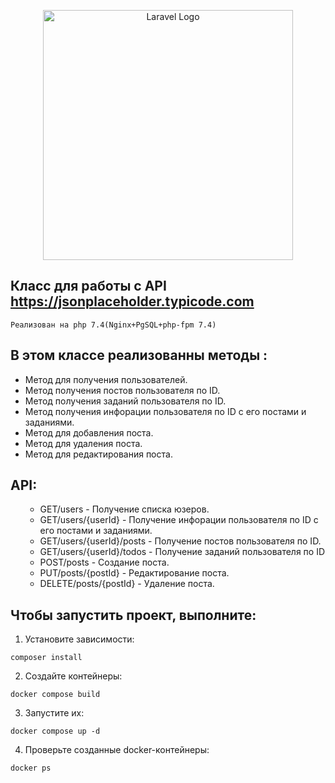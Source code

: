 <p align="center"><a href="https://laravel.com" target="_blank"><img src="https://raw.githubusercontent.com/laravel/art/master/logo-lockup/5%20SVG/2%20CMYK/1%20Full%20Color/laravel-logolockup-cmyk-red.svg" width="400" alt="Laravel Logo"></a></p>

## Класс для работы с API https://jsonplaceholder.typicode.com

```Реализован на php 7.4(Nginx+PgSQL+php-fpm 7.4)```

## В этом классе реализованны методы :
- Метод для получения пользователей.
- Метод получения постов пользователя по ID.
- Метод получения заданий пользователя по ID.
- Метод получения инфорации пользователя по ID с его постами и заданиями.
- Метод для добавления поста.
- Метод для удаления поста.
- Метод для редактирования поста.

<h2>API:</h2>
<ul>

- GET/users - Получение списка юзеров.
- GET/users/{userId} - Получение инфорации пользователя по ID с его постами и заданиями.
- GET/users/{userId}/posts - Получение постов пользователя по ID.
- GET/users/{userId}/todos - Получение заданий пользователя по ID
- POST/posts - Создание поста.
- PUT/posts/{postId} - Редактирование поста.
- DELETE/posts/{postId} - Удаление поста.

</ul>

<h2>Чтобы запустить проект, выполните:</h2>

1. Установите зависимости:

```composer install```

2. Создайте контейнеры:

```docker compose build```

3. Запустите их:

```docker compose up -d```

4. Проверьте созданные docker-контейнеры:

```docker ps```
